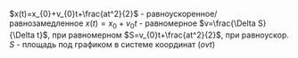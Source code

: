 $x(t)=x_{0}+v_{0}t+\frac{at^2}{2}$ - равноускоренное/равнозамедленное
$x(t)=x_{0}+v_{0}t$ - равномерное
$v=\frac{\Delta S}{\Delta t}$, при равномерном
$S=v_{0}t+\frac{at^2}{2}$, при равноускор.
$S$ - площадь под графиком в системе координат $(ovt)$
